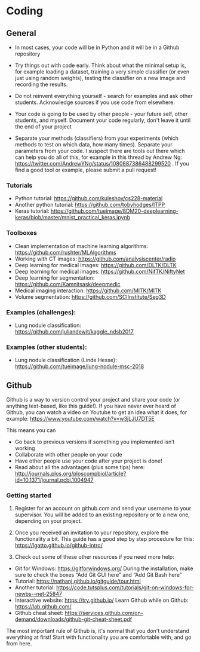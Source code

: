 # Coding

## General 

* In most cases, your code will be in Python and it will be in a Github repository

* Try things out with code early. Think about what the minimal setup is, for example loading a dataset, training a very simple classifier (or even just using random weights), testing the classifier on a new image and recording the results. 

* Do not reinvent everything yourself - search for examples and ask other students. Acknowledge sources if you use code from elsewhere. 

* Your code is going to be used by other people - your future self, other students, and myself. Document your code regularly, don't leave it until the end of your project

* Separate your methods (classifiers) from your experiments (which methods to test on which data, how many times). Separate your parameters from your code. I suspect there are tools out there which can help you do all of this, for example in this thread by Andrew Ng: https://twitter.com/AndrewYNg/status/1080887386488299520 . If you find a good tool or example, please submit a pull request!  


### Tutorials 

* Python tutorial: https://github.com/kuleshov/cs228-material
* Another python tutorial: https://github.com/tobyhodges/ITPP
* Keras tutorial: https://github.com/tueimage/8DM20-deeplearning-keras/blob/master/mnist_practical_keras.ipynb

### Toolboxes
* Clean implementation of machine learning algorithms: https://github.com/rushter/MLAlgorithms
* Working with CT images: https://github.com/analysiscenter/radio
* Deep learning for medical images: https://github.com/DLTK/DLTK
* Deep learning for medical images: https://github.com/NifTK/NiftyNet
* Deep learning for segmentation: https://github.com/Kamnitsask/deepmedic
* Medical imaging interaction: https://github.com/MITK/MITK
* Volume segmentation: https://github.com/SCIInstitute/Seg3D


### Examples (challenges):

* Lung nodule classification: https://github.com/juliandewit/kaggle_ndsb2017

### Examples (other students): 

* Lung nodule classification (Linde Hesse): https://github.com/tueimage/lung-nodule-msc-2018



## Github

Github is a way to version control your project and share your code (or anything text-based, like this guide!). If you have never ever heard of Github, you can watch a video on Youtube to get an idea what it does, for example: https://www.youtube.com/watch?v=w3jLJU7DT5E

This means you can

* Go back to previous versions if something you implemented isn’t working
* Collaborate with other people on your code
* Have other people use your code after your project is done!
* Read about all the advantages (plus some tips) here: http://journals.plos.org/ploscompbiol/article?id=10.1371/journal.pcbi.1004947


### Getting started 

1) Register for an account on github.com and send your username to your supervisor. You will be added to an existing repository or to a new one, depending on your project. 

2) Once you received an invitation to your repository, explore the functionality a bit. This guide has a good step by step procedure for this: https://lgatto.github.io/github-intro/ 

3) Check out some of these other resources if you need more help:

* Git for Windows: https://gitforwindows.org/ During the installation, make sure to check the boxes “Add Git GUI here” and “Add Git Bash here”
* Tutorial: https://nathanj.github.io/gitguide/tour.html
* Another tutorial: https://code.tutsplus.com/tutorials/git-on-windows-for-newbs--net-25847
* Interactive website: https://try.github.io/
Learn Github while on Github: https://lab.github.com/
* Github cheat sheet: https://services.github.com/on-demand/downloads/github-git-cheat-sheet.pdf

The most important rule of Github is, it's normal that you don't understand everything at first! Start with functionality you are comfortable with, and go from here. 

